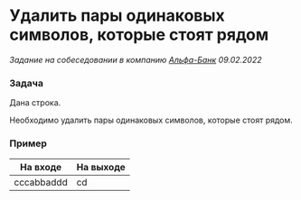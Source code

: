 #  Удалить пары одинаковых символов, которые стоят рядом

_Задание на собеседовании в компанию [Альфа-Банк](https://alfabank.ru/) 09.02.2022_

### Задача

Дана строка.

Необходимо удалить пары одинаковых символов, которые стоят рядом.

### Пример

| На входе   | На выходе |
|------------|-----------|
| cccabbaddd | cd        |
